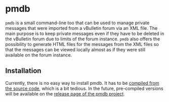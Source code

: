 # pmdb

`pmdb` is a small command-line too that can be used to manage private messages
that were imported from a vBulletin forum via an XML file. The main purpose is
to keep private messages even if they have to be deleted in the vBulletin forum
due to limits of the forum instance. `pmdb` also offers the possibility to
generate HTML files for the messages from the XML files so that the messages can
be viewed locally almost as if they were still available on the forum instance.

## Installation

Currently, there is no easy way to install pmdb. It has to be
[compiled from the source code](https://github.com/striezel/pmdb?tab=readme-ov-file#building-from-source),
which is a bit tedious. In the future, pre-compiled versions will be available
on the [release page of the pmdb project](https://github.com/striezel/pmdb/releases).

